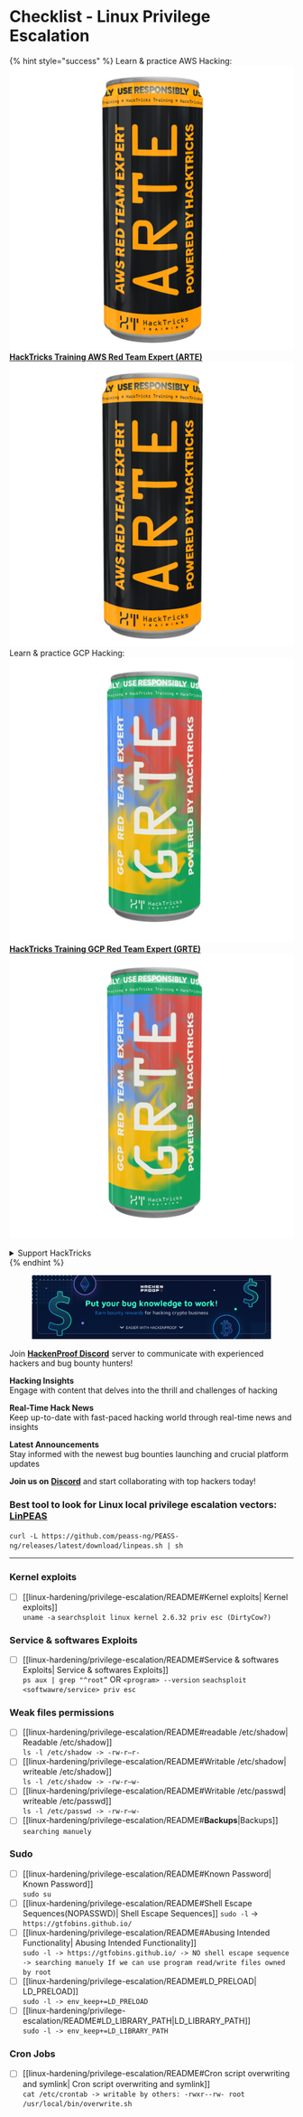 # Checklist - Linux Privilege Escalation

{% hint style="success" %}
Learn & practice AWS Hacking:<img src="/.gitbook/assets/arte.png" alt="" data-size="line">[**HackTricks Training AWS Red Team Expert (ARTE)**](https://training.hacktricks.xyz/courses/arte)<img src="/.gitbook/assets/arte.png" alt="" data-size="line">\
Learn & practice GCP Hacking: <img src="/.gitbook/assets/grte.png" alt="" data-size="line">[**HackTricks Training GCP Red Team Expert (GRTE)**<img src="/.gitbook/assets/grte.png" alt="" data-size="line">](https://training.hacktricks.xyz/courses/grte)

<details>

<summary>Support HackTricks</summary>

* Check the [**subscription plans**](https://github.com/sponsors/carlospolop)!
* **Join the** 💬 [**Discord group**](https://discord.gg/hRep4RUj7f) or the [**telegram group**](https://t.me/peass) or **follow** us on **Twitter** 🐦 [**@hacktricks\_live**](https://twitter.com/hacktricks\_live)**.**
* **Share hacking tricks by submitting PRs to the** [**HackTricks**](https://github.com/carlospolop/hacktricks) and [**HackTricks Cloud**](https://github.com/carlospolop/hacktricks-cloud) github repos.

</details>
{% endhint %}

<figure><img src="../.gitbook/assets/image (380).png" alt=""><figcaption></figcaption></figure>

Join [**HackenProof Discord**](https://discord.com/invite/N3FrSbmwdy) server to communicate with experienced hackers and bug bounty hunters!

**Hacking Insights**\
Engage with content that delves into the thrill and challenges of hacking

**Real-Time Hack News**\
Keep up-to-date with fast-paced hacking world through real-time news and insights

**Latest Announcements**\
Stay informed with the newest bug bounties launching and crucial platform updates

**Join us on** [**Discord**](https://discord.com/invite/N3FrSbmwdy) and start collaborating with top hackers today!

### **Best tool to look for Linux local privilege escalation vectors:** [**LinPEAS**](https://github.com/carlospolop/privilege-escalation-awesome-scripts-suite/tree/master/linPEAS)

`curl -L https://github.com/peass-ng/PEASS-ng/releases/latest/download/linpeas.sh | sh`
***
###  Kernel exploits
- [ ] [[linux-hardening/privilege-escalation/README#Kernel exploits| Kernel exploits]]  
`uname -a`
`searchsploit linux kernel 2.6.32 priv esc (DirtyCow?)`
### Service & softwares Exploits
- [ ] [[linux-hardening/privilege-escalation/README#Service & softwares Exploits| Service & softwares Exploits]]  
`ps aux | grep "^root”` OR `<program> --version`
`seachsploit <softwawre/service> priv esc`

### Weak files permissions
- [ ] [[linux-hardening/privilege-escalation/README#readable /etc/shadow| Readable /etc/shadow]]  
`ls -l /etc/shadow -> -rw-r—r-`
- [ ] [[linux-hardening/privilege-escalation/README#Writable /etc/shadow| writeable /etc/shadow]]  
`ls -l /etc/shadow -> -rw-r—w-`
- [ ] [[linux-hardening/privilege-escalation/README#Writable /etc/passwd| writeable /etc/passwd]]  
`ls -l /etc/passwd -> -rw-r—w-`
- [ ] [[linux-hardening/privilege-escalation/README#**Backups**|Backups]] `searching manuely ` 
### Sudo
- [ ] [[linux-hardening/privilege-escalation/README#Known Password| Known Password]]  
`sudo su`
- [ ] [[linux-hardening/privilege-escalation/README#Shell Escape Sequences(NOPASSWD)| Shell Escape Sequences]]
`sudo -l` ->  `https://gtfobins.github.io/`
- [ ] [[linux-hardening/privilege-escalation/README#Abusing Intended Functionality| Abusing Intended Functionality]]  
`sudo -l -> https://gtfobins.github.io/ -> NO shell escape sequence -> searching manuely If we can use program read/write files owned by root`
- [ ] [[linux-hardening/privilege-escalation/README#LD_PRELOAD| LD_PRELOAD]]  
`sudo -l -> env_keep+=LD_PRELOAD`
- [ ] [[linux-hardening/privilege-escalation/README#LD_LIBRARY_PATH|LD_LIBRARY_PATH]]  
`sudo -l -> env_keep+=LD_LIBRARY_PATH`

### Cron Jobs
- [ ] [[linux-hardening/privilege-escalation/README#Cron script overwriting and symlink| Cron script overwriting and symlink]]  
`cat /etc/crontab -> writable by others: -rwxr--rw- root /usr/local/bin/overwrite.sh`
